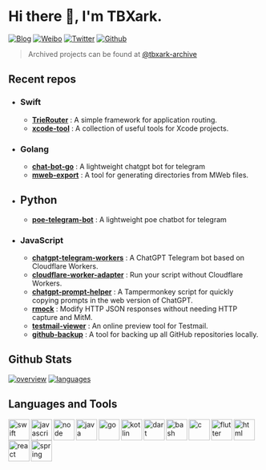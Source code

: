 # Hi there 👋, I'm TBXark.

[![Blog](https://img.shields.io/badge/Blog-444.svg)](https://www.tbxark.com)
[![Weibo](https://img.shields.io/badge/Weibo-ff2000.svg)](https://weibo.com/tbxark)
[![Twitter](https://img.shields.io/badge/Twitter-1190df.svg)](https://twitter.com/tbxark)
[![Github](https://img.shields.io/github/followers/tbxark?label=Follow&style=social)](https://github.com/tbxark)


> Archived projects can be found at [@tbxark-archive](https://github.com/tbxark-archive)

## Recent repos

- ### Swift
  - **[TrieRouter](https://github.com/TBXark/TrieRouter)** : A simple framework for application routing.
  - **[xcode-tool](https://github.com/TBXark/xcode-tool)** : A collection of useful tools for Xcode projects.
- ### Golang
  - **[chat-bot-go](https://github.com/TBXark/chat-bot-go)** : A lightweight chatgpt bot for telegram
  - **[mweb-export](https://github.com/TBXark/mweb-export)** : A tool for generating directories from MWeb files.
- ## Python
  - **[poe-telegram-bot](https://github.com/TBXark/poe-telegram-bot)** : A lightweight poe chatbot for telegram
- ### JavaScript
  - **[chatgpt-telegram-workers](https://github.com/TBXark/ChatGPT-Telegram-Workers)** : A ChatGPT Telegram bot based on Cloudflare Workers.
  - **[cloudflare-worker-adapter](https://github.com/TBXark/cloudflare-worker-adapter)** : Run your script without Cloudflare Workers.
  - **[chatgpt-prompt-helper](https://github.com/TBXark/chatgpt-prompt-helper)** : A Tampermonkey script for quickly copying prompts in the web version of ChatGPT.
  - **[rmock](https://github.com/TBXark/rmock)** : Modify HTTP JSON responses without needing HTTP capture and MitM.
  - **[testmail-viewer](https://github.com/TBXark/testmail-viewer)** : An online preview tool for Testmail.
  - **[github-backup](https://github.com/TBXark/github-backup)** : A tool for backing up all GitHub repositories locally.
  

## Github Stats

[![overview](https://raw.githubusercontent.com/tbxark-archive/.github/master/status/generated/overview.svg)](https://github.com/TBXark/TBXark) [![languages](https://raw.githubusercontent.com/tbxark-archive/.github/master/status/generated/languages.svg)](https://github.com/TBXark/TBXark)


## Languages and Tools

<img align="left" alt="swift" height ="42px" src="https://raw.githubusercontent.com/tbxark-archive/README_icons/main/language_and_tools/square/swift/swift.svg">
<img align="left" alt="javascript" height ="42px" src="https://raw.githubusercontent.com/tbxark-archive/README_icons/main/language_and_tools/square/javascript/javascript.svg">
<img align="left" alt="node" height ="42px" src="https://raw.githubusercontent.com/tbxark-archive/README_icons/main/language_and_tools/square/node/node.svg">
<img align="left" alt="java" height ="42px" src="https://raw.githubusercontent.com/tbxark-archive/README_icons/main/language_and_tools/square/java/java.svg">
<img align="left" alt="go" height ="42px" src="https://raw.githubusercontent.com/tbxark-archive/README_icons/main/language_and_tools/square/go/go.svg">
<img align="left" alt="kotlin" height ="42px" src="https://raw.githubusercontent.com/tbxark-archive/README_icons/main/language_and_tools/square/kotlin/kotlin.svg">
<img align="left" alt="dart" height ="42px" src="https://raw.githubusercontent.com/tbxark-archive/README_icons/main/language_and_tools/square/dart/dart.svg">
<img align="left" alt="bash" height ="42px"  src="https://raw.githubusercontent.com/tbxark-archive/README_icons/main/language_and_tools/square/bash/bash-colored.svg"/>
<img align="left" alt="c" height ="42px" src="https://raw.githubusercontent.com/tbxark-archive/README_icons/main/language_and_tools/square/c/c.svg">
<img align="left" alt="flutter" height ="42px" src="https://raw.githubusercontent.com/tbxark-archive/README_icons/main/language_and_tools/square/flutter/flutter.svg">
<img align="left" alt="html" height ="42px" src="https://raw.githubusercontent.com/tbxark-archive/README_icons/main/language_and_tools/square/html/html.svg">
<img align="left" alt="react" height ="42px" src="https://raw.githubusercontent.com/tbxark-archive/README_icons/main/language_and_tools/square/react/react.svg">
<img align="left" alt="spring" height ="42px" src="https://raw.githubusercontent.com/tbxark-archive/README_icons/main/language_and_tools/square/spring/spring.svg">
